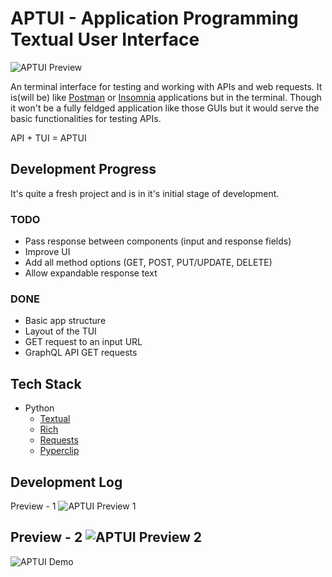 # APTUI - Application Programming Textual User Interface

![APTUI Preview](https://res.cloudinary.com/techstructive-blog/image/upload/v1655915241/blog-media/aptui/aptui-temp-logo.png)

An terminal interface for testing and working with APIs and web requests. It is(will be) like [Postman](https://www.postman.com/) or [Insomnia](https://insomnia.rest/) applications but in the terminal. Though it won't be a fully feldged application like those GUIs but it would serve the basic functionalities for testing APIs. 

API + TUI = APTUI


## Development Progress

It's quite a fresh project and is in it's initial stage of development.

### TODO

- Pass response between components (input and response fields)
- Improve UI
- Add all method options (GET, POST, PUT/UPDATE, DELETE)
- Allow expandable response text

### DONE

- Basic app structure
- Layout of the TUI
- GET request to an input URL
- GraphQL API GET requests

## Tech Stack

- Python
  - [Textual](https://pypi.org/project/textual/)
  - [Rich](https://pypi.org/project/rich/)
  - [Requests](https://pypi.org/project/requests/)
  - [Pyperclip](https://pypi.org/project/pyperclip/)

## Development Log

Preview - 1 
![APTUI Preview 1](https://res.cloudinary.com/techstructive-blog/image/upload/v1655914606/blog-media/aptui/aptui-preview-1.png)

Preview - 2
![APTUI Preview 2](https://res.cloudinary.com/techstructive-blog/image/upload/v1656004771/blog-media/aptui/aptui-preview-2.png)
---

![APTUI Demo](https://res.cloudinary.com/techstructive-blog/image/upload/v1655914747/blog-media/aptui/aptui-demo-1.png)

